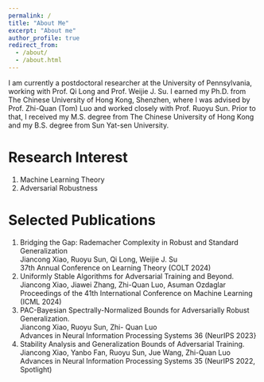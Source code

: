 ```yaml
---
permalink: /
title: "About Me"
excerpt: "About me"
author_profile: true
redirect_from: 
  - /about/
  - /about.html
---
```


 	
I am currently a postdoctoral researcher at the University of Pennsylvania, working with Prof. Qi Long and Prof. Weijie J. Su. I earned my Ph.D. from The Chinese University of Hong Kong, Shenzhen, where I was advised by Prof. Zhi-Quan (Tom) Luo and worked closely with Prof. Ruoyu Sun. Prior to that, I received my M.S. degree from The Chinese University of Hong Kong and my B.S. degree from Sun Yat-sen University.

Research Interest
======
1. Machine Learning Theory  
2. Adversarial Robustness


Selected Publications
======
1. Bridging the Gap: Rademacher Complexity in Robust and Standard Generalization  
   Jiancong Xiao, Ruoyu Sun, Qi Long, Weijie J. Su  
   37th Annual Conference on Learning Theory (COLT 2024)  
1. Uniformly Stable Algorithms for Adversarial Training and Beyond.  
   Jiancong Xiao, Jiawei Zhang, Zhi-Quan Luo, Asuman Ozdaglar  
   Proceedings of the 41th International Conference on Machine Learning (ICML 2024)  
1. PAC-Bayesian Spectrally-Normalized Bounds for Adversarially Robust Generalization.  
   Jiancong Xiao, Ruoyu Sun, Zhi- Quan Luo  
   Advances in Neural Information Processing Systems 36 (NeurIPS 2023}  
1. Stability Analysis and Generalization Bounds of Adversarial Training.  
   Jiancong Xiao, Yanbo Fan, Ruoyu Sun, Jue Wang, Zhi-Quan Luo  
   Advances in Neural Information Processing Systems 35 (NeurIPS 2022, Spotlight)   

